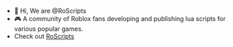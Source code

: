 - 👋 Hi, We are @RoScripts
- 🎮 A community of Roblox fans developing and publishing lua scripts for various popular games.
- Check out <a href="https://roscripts.net/">RoScripts</a>

<!---
clashiverse/clashiverse is a ✨ special ✨ repository because its `README.md` (this file) appears on your GitHub profile.
You can click the Preview link to take a look at your changes.
--->

